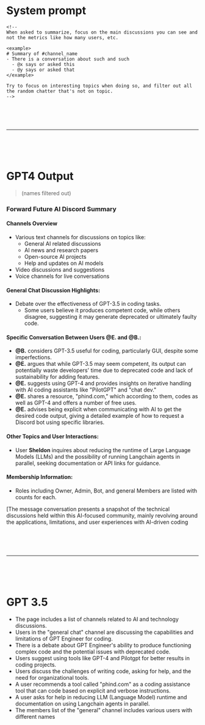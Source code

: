 # System prompt
```
<!--
When asked to summarize, focus on the main discussions you can see and not the metrics like how many users, etc.

<example>
# Summary of #channel_name
- There is a conversation about such and such
  - @x says or asked this
  - @y says or asked that
</example>

Try to focus on interesting topics when doing so, and filter out all the random chatter that's not on topic.
-->
```

<br>
<br>
<br>
<hr>
<br>
<br>
<br>

# GPT4 Output
> (names filtered out)

### Forward Future AI Discord Summary

#### Channels Overview
- Various text channels for discussions on topics like:
  - General AI related discussions
  - AI news and research papers
  - Open-source AI projects
  - Help and updates on AI models
- Video discussions and suggestions
- Voice channels for live conversations

#### General Chat Discussion Highlights:
- Debate over the effectiveness of GPT-3.5 in coding tasks.
  - Some users believe it produces competent code, while others disagree, suggesting it may generate deprecated or ultimately faulty code.

#### Specific Conversation Between Users @E. and @B.:
- **@B.** considers GPT-3.5 useful for coding, particularly GUI, despite some imperfections.
- **@E.** argues that while GPT-3.5 may seem competent, its output can potentially waste developers' time due to deprecated code and lack of sustainability for adding features.
- **@E.** suggests using GPT-4 and provides insights on iterative handling with AI coding assistants like "PilotGPT" and "chat dev."
- **@E.** shares a resource, "phind.com," which according to them, codes as well as GPT-4 and offers a number of free uses.
- **@E.** advises being explicit when communicating with AI to get the desired code output, giving a detailed example of how to request a Discord bot using specific libraries.
  
#### Other Topics and User Interactions:
- User **Sheldon** inquires about reducing the runtime of Large Language Models (LLMs) and the possibility of running Langchain agents in parallel, seeking documentation or API links for guidance.

#### Membership Information:
- Roles including Owner, Admin, Bot, and general Members are listed with counts for each.

[The message conversation presents a snapshot of the technical discussions held within this AI-focused community, mainly revolving around the applications, limitations, and user experiences with AI-driven coding

<br>
<br>
<br>
<hr>
<br>
<br>
<br>


# GPT 3.5

- The page includes a list of channels related to AI and technology discussions.
- Users in the "general chat" channel are discussing the capabilities and limitations of GPT Engineer for coding.
- There is a debate about GPT Engineer's ability to produce functioning complex code and the potential issues with deprecated code.
- Users suggest using tools like GPT-4 and Pilotgpt for better results in coding projects.
- Users discuss the challenges of writing code, asking for help, and the need for organizational tools.
- A user recommends a tool called "phind.com" as a coding assistance tool that can code based on explicit and verbose instructions.
- A user asks for help in reducing LLM (Language Model) runtime and documentation on using Langchain agents in parallel.
- The members list of the "general" channel includes various users with different names
